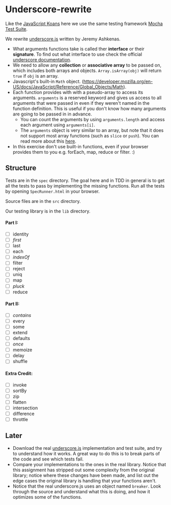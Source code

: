 # Underscore-rewrite

Like the [JavaScript Koans](https://github.com/mrdavidlaing/javascript-koans) here we use the same testing framework [Mocha Test Suite](http://visionmedia.github.io/mocha).

We rewrite [underscore.js](http://underscore.js) written by Jeremy Ashkenas.

- What arguments functions take is called ther **interface** or their **signature**. To find out what interface to use check the official [underscore documentation](http://underscore.js).
- We need to allow any **collection** or **associative array** to be passed on, which includes both arrays and objects. `Array.isArray(obj)` will return `true` if `obj` is an array.
- Javascript's built-in `Math` object. (https://developer.mozilla.org/en-US/docs/JavaScript/Reference/Global_Objects/Math).
- Each function provides with with a pseudo-array to access its arguments. `arguments` is a reserved keyword and gives us access to all arguments that were passed in even if they weren't named in the function
  definition. This is useful if you don't know how many arguments are going to
  be passed in in advance.
    - You can count the arguments by using `arguments.length` and access each
      argument using `arguments[i]`.
    - The `arguments` object is very similar to an array, but note that it does
      not support most array functions (such as `slice` or `push`). You can read
      more about this [here](http://www.sitepoint.com/arguments-a-javascript-oddity/).
- In this exercise don't use built-in functions, even if your browser provides them to you e.g. forEach, map, reduce or filter. :)

## Structure

Tests are in the `spec` directory. The goal here and in TDD in general is to get all the tests to pass by implementing the missing functions. Run all the tests by opening `SpecRunner.html` in your browser.

Source files are in the `src` directory.

Our testing library is in the `lib` directory.

#### Part I:
- [ ] identity
- [ ] *first*
- [ ] last
- [ ] each
- [ ] *indexOf*
- [ ] filter
- [ ] reject
- [ ] uniq
- [ ] map
- [ ] *pluck*
- [ ] reduce

#### Part II:
- [ ] *contains*
- [ ] every
- [ ] some
- [ ] extend
- [ ] defaults
- [ ] *once*
- [ ] memoize
- [ ] delay
- [ ] shuffle

#### Extra Credit:
- [ ] invoke
- [ ] sortBy
- [ ] zip
- [ ] flatten
- [ ] intersection
- [ ] difference
- [ ] throttle

## Later

- Download the real [underscore.js](https://github.com/documentcloud/underscore/)
  implementation and test suite, and try to understand how it works. A great way
  to do this is to break parts of the code and see which tests fail.
- Compare your implementations to the ones in the real library. Notice that this
  assignment has stripped out some complexity from the original library; notice
  where these changes have been made, and list out the edge cases the
  original library is handling that your functions aren't.
- Notice that the real underscore.js uses an object named `breaker`. Look through the
  source and understand what this is doing, and how it optimizes some of the functions.

